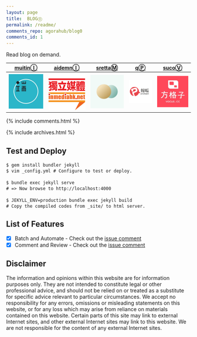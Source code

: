 ```yaml
---
layout: page
title:  BLOG⓪
permalink: /readme/
comments_repo: agorahub/blog0
comments_id: 1
---
```


Read blog on demand.

| [muitinⒾ](https://agora0.github.io/blog/initium) | [aidemnⒾ](https://agora0.github.io/blog/inmedia) | [srettaⓂ](https://agora0.github.io/blog/matters) | [qⓅ](https://agora0.github.io/blog/pq) | [sucoⓋ](https://agora0.github.io/blog/vocus) |
| -- | -- | -- | -- | -- |
| [![Initium](https://raw.githubusercontent.com/agorahub/blog0/main/img/portfolio/initium.jpg)](https://theinitium.com/) | [![Inmedia](https://raw.githubusercontent.com/agorahub/blog0/main/img/portfolio/inmedia.jpg)](https://inmediahk.net/) | [![Matters](https://raw.githubusercontent.com/agorahub/blog0/main/img/portfolio/matters.jpg)](https://matters.news/) | [![Pq](https://raw.githubusercontent.com/agorahub/blog0/main/img/portfolio/pq.jpg)](https://pourquoi.tw/) | [![Vocus](https://raw.githubusercontent.com/agorahub/blog0/main/img/portfolio/vocus.jpg)](https://vocus.cc/) |

{% include comments.html %}

{% include archives.html %}

## Test and Deploy

```
$ gem install bundler jekyll
$ vim _config.yml # Configure to test or deploy.

$ bundle exec jekyll serve
# => Now browse to http://localhost:4000

$ JEKYLL_ENV=production bundle exec jekyll build
# Copy the compiled codes from _site/ to html server.
```

## List of Features

- [x] Batch and Automate - Check out the [issue comment](https://github.com/agorahub/news0/issues/1#issuecomment-597540617)
- [x] Comment and Review - Check out the [issue comment](https://github.com/agorahub/blog0/issues/3#issuecomment-790417947)

## Disclaimer

The information and opinions within this website are for information purposes only. They are not intended to constitute legal or other professional advice, and should not be relied on or treated as a substitute for specific advice relevant to particular circumstances. We accept no responsibility for any errors, omissions or misleading statements on this website, or for any loss which may arise from reliance on materials contained on this website. Certain parts of this site may link to external Internet sites, and other external Internet sites may link to this website. We are not responsible for the content of any external Internet sites.

